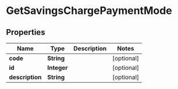 

# GetSavingsChargePaymentMode

## Properties

Name | Type | Description | Notes
------------ | ------------- | ------------- | -------------
**code** | **String** |  |  [optional]
**id** | **Integer** |  |  [optional]
**description** | **String** |  |  [optional]




